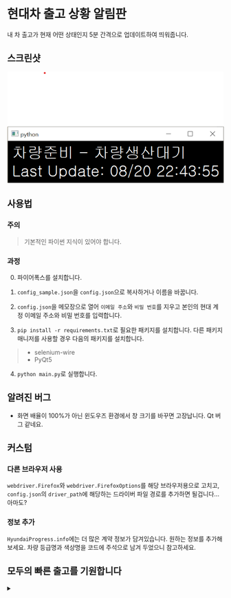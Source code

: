 # 현대차 출고 상황 알림판
내 차 출고가 현재 어떤 상태인지 5분 간격으로 업데이트하여 띄워줍니다.

## 스크린샷
![스크린샷](https://github.com/gimdh/hyundai_progress/blob/master/screenshot/sample.png?raw=true)


## 사용법
### 주의
> 기본적인 파이썬 지식이 있어야 합니다.

### 과정
0. 파이어폭스를 설치합니다.

1. `config_sample.json`을 `config.json`으로 복사하거나 이름을 바꿉니다.

2. `config.json`을 메모장으로 열어 `이메일 주소`와 `비밀 번호`를 지우고 본인의 현대 계정 이메일 주소와 비밀 번호를 입력합니다.

3. `pip install -r requirements.txt`로 필요한 패키지를 설치합니다. 다른 패키지 매니저를 사용할 경우 다음의 패키지를 설치합니다.
>* selenium-wire
>* PyQt5

4. `python main.py`로 실행합니다.


## 알려진 버그
* 화면 배율이 100%가 아닌 윈도우즈 환경에서 창 크기를 바꾸면 고장납니다. Qt 버그 같네요.


## 커스텀

### 다른 브라우저 사용
`webdriver.Firefox`와 `webdriver.FirefoxOptions`를 해당 브라우저용으로 고치고, `config.json`의 `driver_path`에 해당하는 드라이버 파일 경로를 추가하면 될겁니다... 아마도?

### 정보 추가 
`HyundaiProgress.info`에는 더 많은 계약 정보가 담겨있습니다. 원하는 정보를 추가해보세요. 차량 등급명과 색상명을 코드에 주석으로 남겨 두었으니 참고하세요.


## 모두의 빠른 출고를 기원합니다
<details><summary></summary>
<p>
현대야 내 차 좀 빨리 만들어줘라
</p>
</details>